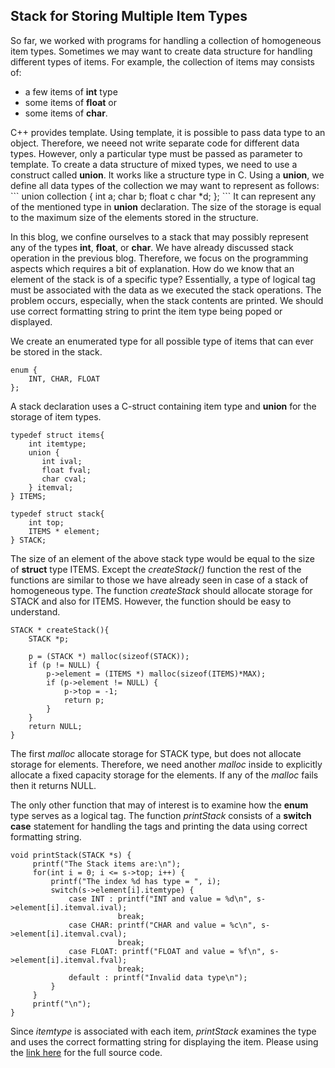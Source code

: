 ## Stack for Storing Multiple Item Types

So far, we worked with programs for handling a collection of homogeneous
item types.  Sometimes we may want to create data structure for handling different types of items. For example, the collection of items may consists 
of:
<ul>
<li>a few items of <b>int</b> type</li>
<li>some items of <b>float</b> or </li>
<li>some items of <b>char</b>. </li>  
</ul>
C++ provides template. Using template, it is possible to pass data type to an 
object. Therefore, we neeed not write separate code for different data types. 
However, only a particular type must be passed as parameter to template. 
To create a data structure of mixed types, we need to use a construct called
<b>union</b>. It works like a structure type in C. Using a  <b>union</b>, we 
define all data types of the collection we may want to represent as follows:
```
union collection {
    int a;
    char b;
    float c
    char *d;
};
```
It can represent any of the mentioned type in <b>union</b> declaration. The 
size of the storage is equal to the maximum size of the elements stored in 
the structure. 

In this blog, we confine ourselves to a stack that may possibly represent any
of the types <b>int</b>, <b>float</b>, or <b>char</b>. We have already 
discussed stack operation in the previous blog. Therefore, we focus on the
programming aspects which requires a bit of explanation. How do we know that
an element of the stack is of a specific type? Essentially, a type of logical
tag must be associated with the data as we executed the stack operations. 
The problem occurs, especially, when the stack contents are printed. We
should use correct formatting string to print the item type being poped or 
displayed. 

We create an enumerated type for all possible type of items that can 
ever be stored in the stack.  
```
enum {
    INT, CHAR, FLOAT 
};
```
A stack declaration uses a C-struct containing item type and <b>union</b> for
the storage of item types. 
```
typedef struct items{
    int itemtype;
    union {
       int ival;
       float fval;
       char cval;
    } itemval;
} ITEMS;

typedef struct stack{
    int top;
    ITEMS * element;
} STACK;
```
The size of an element of the above stack type would be equal to the size
of <b>struct</b> type ITEMS. Except the <i>createStack()</i> function the
rest of the functions are similar to those we have already seen in case of a
stack of homogeneous type. The function <i>createStack</i> should allocate
storage for STACK and also for ITEMS. However, the function should be easy to 
understand.
```
STACK * createStack(){
    STACK *p;

    p = (STACK *) malloc(sizeof(STACK));
    if (p != NULL) {
        p->element = (ITEMS *) malloc(sizeof(ITEMS)*MAX);
        if (p->element != NULL) {
            p->top = -1;
            return p;
        }
    }
    return NULL;
}
```
The first <i>malloc</i> allocate storage for STACK type, but does not 
allocate storage for elements. Therefore, we need another <i>malloc</i> inside
to explicitly allocate a fixed capacity storage for the elements. If any of
the <i>malloc</i> fails then it returns NULL.

The only other function that may of interest is to examine how the <b>enum</b>
type serves as a logical tag. The function <i>printStack</i> consists of a 
<b>switch case</b> statement for handling the tags and printing the data 
using correct formatting string. 
```
void printStack(STACK *s) {
     printf("The Stack items are:\n");
     for(int i = 0; i <= s->top; i++) {
         printf("The index %d has type = ", i);
         switch(s->element[i].itemtype) {
             case INT : printf("INT and value = %d\n", s->element[i].itemval.ival);
                        break;
             case CHAR: printf("CHAR and value = %c\n", s->element[i].itemval.cval);
                        break;
             case FLOAT: printf("FLOAT and value = %f\n", s->element[i].itemval.fval);
                        break;
             default : printf("Invalid data type\n");
         }
     }
     printf("\n");
}
```
Since <i>itemtype</i> is associated with each item, <i>printStack</i> examines
the type and uses the correct formatting string for displaying the item. Please
using the [link here](../CODES/multiStack/index.md) for the full source code.
